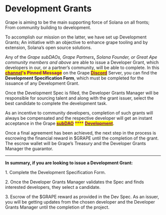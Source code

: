 # Development Grants

Grape is aiming to be the main supporting force of Solana on all fronts; From community building to development.&#x20;

To accomplish our mission on the latter, we have set up Development Grants; An initiative with an objective to enhance grape tooling and by extension, Solana’s open source solutions.&#x20;

Any of the _Grape subDAOs, Grape Partners_**,** _Solana Founder, or Great Ape community members and above_ are able to issue a Developer Grant, which developers in our, or a partner’s community, will be able to complete. In this [<mark style="color:purple;">**channel**</mark>](https://discord.gg/3wBwEWyCja)<mark style="color:purple;">**'s Pinned Message**</mark> on the Grape [<mark style="color:purple;">**Discord**</mark>](https://discord.gg/greatape) Server, you can find the **Development Specification Form**, which must be completed for the issuance of any Development Grant.&#x20;

Once the Development Spec is filled, the Developer Grants Manager will be responsible for sourcing talent and along with the grant issuer, select the best candidate to complete the development task.&#x20;

As an incentive to community developers, completion of such grants will always be compensated and the respective developer will get an instant acceptance in the Grape [<mark style="color:purple;">**subDAO**</mark>](../grape-subdaos/subdao-units/development.md) <mark style="color:purple;">****</mark> [<mark style="color:purple;">**Development**</mark>](../grape-subdaos/subdao-units/development.md).&#x20;

Once a final agreement has been achieved, the next step in the process is escrowing the financial reward in $GRAPE until the completion of the grant. The escrow wallet will be Grape’s Treasury and the Developer Grants Manager the guarantor.&#x20;

****

**In summary, if you are looking to issue a Development Grant:**&#x20;

1\. Complete the Development Specification Form.&#x20;

2\. Once the Developer Grants Manager validates the Spec and finds interested developers, they select a candidate.&#x20;

3\. Escrow of the $GRAPE reward as provided in the Dev Spec. As an issuer, you will be getting updates from the chosen developer and the Developer Grants Manager until the completion of the project.
